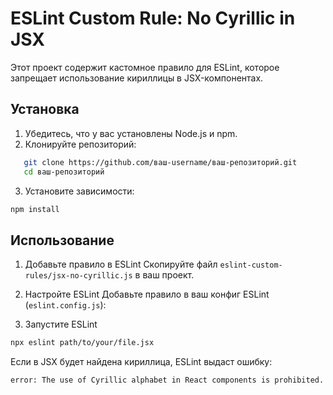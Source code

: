 # ESLint Custom Rule: No Cyrillic in JSX

Этот проект содержит кастомное правило для ESLint, которое запрещает использование кириллицы в JSX-компонентах.

## Установка

1. Убедитесь, что у вас установлены Node.js и npm.
2. Клонируйте репозиторий:

```bash
   git clone https://github.com/ваш-username/ваш-репозиторий.git
   cd ваш-репозиторий
```

3. Установите зависимости:

```bash
npm install
```

## Использование

1. Добавьте правило в ESLint
Скопируйте файл `eslint-custom-rules/jsx-no-cyrillic.js` в ваш проект.

2. Настройте ESLint
Добавьте правило в ваш конфиг ESLint (`eslint.config.js`):

3. Запустите ESLint

```bash
npx eslint path/to/your/file.jsx
```

Eсли в JSX будет найдена кириллица, ESLint выдаст ошибку:

`error: The use of Cyrillic alphabet in React components is prohibited.`